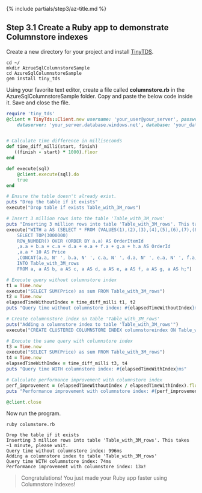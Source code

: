 {% include partials/step3/az-title.md %}

## Step 3.1 Create a Ruby app to demonstrate Columnstore indexes

Create a new directory for your project and install [TinyTDS](https://github.com/rails-sqlserver/tiny_tds).

```terminal
cd ~/
mkdir AzrueSqlColumnstoreSample
cd AzureSqlColumnstoreSample
gem install tiny_tds
```

Using your favorite text editor, create a file called **columnstore.rb** in the AzureSqlColumnstoreSample folder. Copy and paste the below code inside it. Save and close the file.

```ruby
require 'tiny_tds'
@client = TinyTds::Client.new username: 'your_user@your_server', password: 'your_password',
    dataserver: 'your_server.database.windows.net', database: 'your_database', azure: true, timeout: 600


# Calculate time difference in milliseconds
def time_diff_milli(start, finish)
   ((finish - start) * 1000).floor
end

def execute(sql)
    @client.execute(sql).do
    true
end

# Ensure the table doesn't already exist.
puts "Drop the table if it exists"
execute("Drop table if exists Table_with_3M_rows")

# Insert 3 million rows into the table 'Table_with_3M_rows'
puts "Inserting 3 million rows into table 'Table_with_3M_rows'. This takes ~1 minute, please wait."
execute("WITH a AS (SELECT * FROM (VALUES(1),(2),(3),(4),(5),(6),(7),(8),(9),(10)) AS a(a))
    SELECT TOP(3000000)
    ROW_NUMBER() OVER (ORDER BY a.a) AS OrderItemId
    ,a.a + b.a + c.a + d.a + e.a + f.a + g.a + h.a AS OrderId
    ,a.a * 10 AS Price
    ,CONCAT(a.a, N' ', b.a, N' ', c.a, N' ', d.a, N' ', e.a, N' ', f.a, N' ', g.a, N' ', h.a) AS ProductName
    INTO Table_with_3M_rows
    FROM a, a AS b, a AS c, a AS d, a AS e, a AS f, a AS g, a AS h;")

# Execute query without columnstore index
t1 = Time.now
execute("SELECT SUM(Price) as sum FROM Table_with_3M_rows")
t2 = Time.now
elapsedTimeWithoutIndex = time_diff_milli t1, t2
puts "Query time without columnstore index: #{elapsedTimeWithoutIndex}ms"

# Create columnnstore index on table 'Table_with_3M_rows'
puts("Adding a columnstore index to table 'Table_with_3M_rows'")
execute("CREATE CLUSTERED COLUMNSTORE INDEX columnstoreindex ON Table_with_3M_rows;")

# Execute the same query with columnstore index
t3 = Time.now
execute("SELECT SUM(Price) as sum FROM Table_with_3M_rows")
t4 = Time.now
elapsedTimeWithIndex = time_diff_milli t3, t4
puts "Query time WITH columnstore index: #{elapsedTimeWithIndex}ms"

# Calculate performance improvement with columnstore index
perf_improvement = (elapsedTimeWithoutIndex / elapsedTimeWithIndex).floor
puts "Performance improvement with columnstore index: #{perf_improvement}x!"

@client.close
```

Now run the program.

```terminal
ruby columstore.rb
```

```results
Drop the table if it exists
Inserting 3 million rows into table 'Table_with_3M_rows'. This takes ~1 minute, please wait.
Query time without columnstore index: 996ms
Adding a columnstore index to table 'Table_with_3M_rows'
Query time WITH columnstore index: 74ms
Performance improvement with columnstore index: 13x!
```

> Congratulations! You just made your Ruby app faster using Columnstore Indexes!
